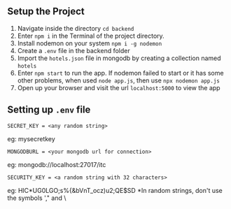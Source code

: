 ## Setup the Project

1. Navigate inside the directory `cd backend`
2. Enter `npm i` in the Terminal of the project directory.
3. Install nodemon on your system `npm i -g nodemon`
4. Create a `.env` file in the backend folder
5. Import the `hotels.json` file in mongodb by creating a collection named `hotels`
6. Enter `npm start` to run the app. If nodemon failed to start or it has some other problems, when used `node app.js`, then use `npx nodemon app.js`
7. Open up your browser and visit the url `localhost:5000` to view the app

## Setting up `.env` file

```console
SECRET_KEY = <any random string>
```

eg: mysecretkey
```console
MONGODBURL = <your mongodb url for connection>
```
eg: mongodb://localhost:27017/itc

```console
SECURITY_KEY = <a random string with 32 characters>
```
eg: HlC*UG0LGO;s%{&bVnT_ocz)u2;QE$SD
*In random strings, don't use the symbols '," and \
